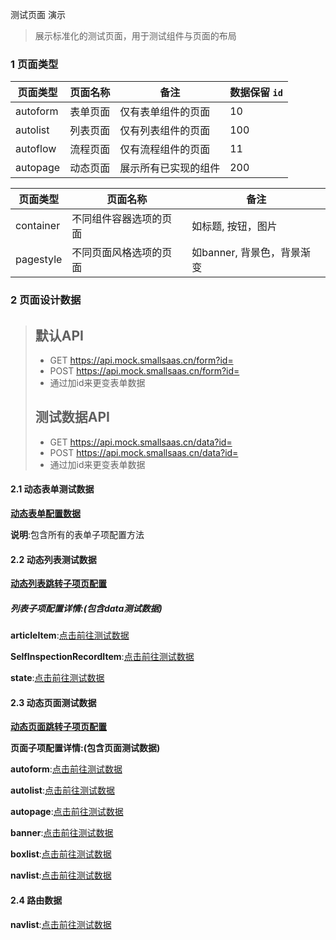 测试页面 演示

> 展示标准化的测试页面，用于测试组件与页面的布局

### 1 页面类型

| 页面类型       | 页面名称        |  备注                | 数据保留 `id`  |
| ------------- | -------------- |--------------------- | -------------- |
| autoform      | 表单页面        |  仅有表单组件的页面   | 10             |
| autolist      | 列表页面        |  仅有列表组件的页面   | 100            |
| autoflow      | 流程页面        |  仅有流程组件的页面   | 11             |
| autopage      | 动态页面        |  展示所有已实现的组件 | 200            |


| 页面类型       | 页面名称                 |  备注          |
| ------------- | ----------------------- |--------------- |
| container     | 不同组件容器选项的页面    | 如标题, 按钮，图片 |
| pagestyle     | 不同页面风格选项的页面    | 如banner, 背景色，背景渐变 |

### 2 页面设计数据

> **默认API**
> ------------------------------------------------------------------
> - GET https://api.mock.smallsaas.cn/form?id=
> - POST https://api.mock.smallsaas.cn/form?id=
> - 通过加id来更变表单数据
>
> **测试数据API**
> ------------------------------------------------------------------
>- GET https://api.mock.smallsaas.cn/data?id=
> - POST https://api.mock.smallsaas.cn/data?id=
> - 通过加id来更变表单数据

#### 2.1 动态表单测试数据

[**动态表单配置数据**](./测试数据/form/index.http)

**说明**:包含所有的表单子项配置方法


#### 2.2 动态列表测试数据
[**动态列表跳转子项页配置**](./测试数据/list/index.http)

##### 列表子项配置详情:(包含data测试数据)

**articleItem**:[点击前往测试数据](./测试数据/list/articleItem.http)

**SelfInspectionRecordItem**:[点击前往测试数据](./测试数据/list/SelfInspectionRecordItem.http)

**state**:[点击前往测试数据](./测试数据/list/state.http)

#### 2.3 动态页面测试数据

[**动态页面跳转子项页配置**](./测试数据/page/index.http)

**页面子项配置详情:(包含页面测试数据)**

**autoform**:[点击前往测试数据](./测试数据/page/autoform.http)

**autolist**:[点击前往测试数据](./测试数据/page/autolist.http)

**autopage**:[点击前往测试数据](./测试数据/page/autoPage.http)

**banner**:[点击前往测试数据](./测试数据/page/banner.http)

**boxlist**:[点击前往测试数据](./测试数据/page/autolist.http)

**navlist**:[点击前往测试数据](./测试数据/page/navlist.http)

#### 2.4 路由数据

**navlist**:[点击前往测试数据](./测试数据/page/navlist.http)

